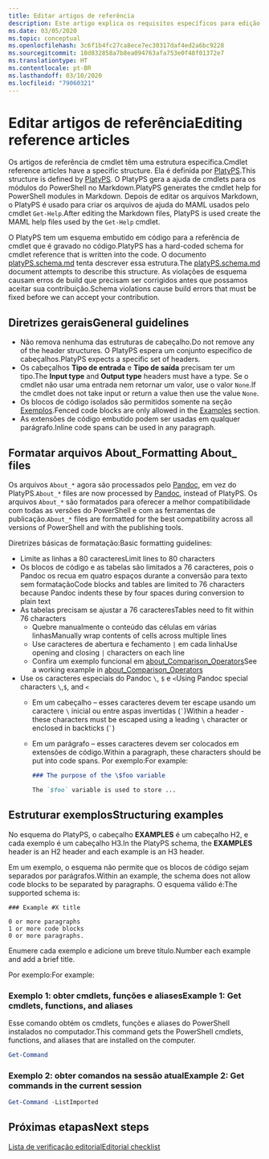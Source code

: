 ```yaml
---
title: Editar artigos de referência
description: Este artigo explica os requisitos específicos para edição de referências de cmdlet e os tópicos Sobre na documentação do PowerShell.
ms.date: 03/05/2020
ms.topic: conceptual
ms.openlocfilehash: 3c6f1b4fc27ca8ece7ec30317daf4ed2a6bc9228
ms.sourcegitcommit: 18d832858a7b8ea094763afa753e0f48f01372e7
ms.translationtype: HT
ms.contentlocale: pt-BR
ms.lasthandoff: 03/10/2020
ms.locfileid: "79060321"
---
```

# <a name="editing-reference-articles"></a><span data-ttu-id="14ee3-103">Editar artigos de referência</span><span class="sxs-lookup"><span data-stu-id="14ee3-103">Editing reference articles</span></span>

<span data-ttu-id="14ee3-104">Os artigos de referência de cmdlet têm uma estrutura específica.</span><span class="sxs-lookup"><span data-stu-id="14ee3-104">Cmdlet reference articles have a specific structure.</span></span> <span data-ttu-id="14ee3-105">Ela é definida por [PlatyPS][].</span><span class="sxs-lookup"><span data-stu-id="14ee3-105">This structure is defined by [PlatyPS][].</span></span>
<span data-ttu-id="14ee3-106">O PlatyPS gera a ajuda de cmdlets para os módulos do PowerShell no Markdown.</span><span class="sxs-lookup"><span data-stu-id="14ee3-106">PlatyPS generates the cmdlet help for PowerShell modules in Markdown.</span></span> <span data-ttu-id="14ee3-107">Depois de editar os arquivos Markdown, o PlatyPS é usado para criar os arquivos de ajuda do MAML usados pelo cmdlet `Get-Help`.</span><span class="sxs-lookup"><span data-stu-id="14ee3-107">After editing the Markdown files, PlatyPS is used create the MAML help files used by the `Get-Help` cmdlet.</span></span>

<span data-ttu-id="14ee3-108">O PlatyPS tem um esquema embutido em código para a referência de cmdlet que é gravado no código.</span><span class="sxs-lookup"><span data-stu-id="14ee3-108">PlatyPS has a hard-coded schema for cmdlet reference that is written into the code.</span></span> <span data-ttu-id="14ee3-109">O documento [platyPS.schema.md][] tenta descrever essa estrutura.</span><span class="sxs-lookup"><span data-stu-id="14ee3-109">The [platyPS.schema.md][] document attempts to describe this structure.</span></span> <span data-ttu-id="14ee3-110">As violações de esquema causam erros de build que precisam ser corrigidos antes que possamos aceitar sua contribuição.</span><span class="sxs-lookup"><span data-stu-id="14ee3-110">Schema violations cause build errors that must be fixed before we can accept your contribution.</span></span>

## <a name="general-guidelines"></a><span data-ttu-id="14ee3-111">Diretrizes gerais</span><span class="sxs-lookup"><span data-stu-id="14ee3-111">General guidelines</span></span>

- <span data-ttu-id="14ee3-112">Não remova nenhuma das estruturas de cabeçalho.</span><span class="sxs-lookup"><span data-stu-id="14ee3-112">Do not remove any of the header structures.</span></span> <span data-ttu-id="14ee3-113">O PlatyPS espera um conjunto específico de cabeçalhos.</span><span class="sxs-lookup"><span data-stu-id="14ee3-113">PlatyPS expects a specific set of headers.</span></span>
- <span data-ttu-id="14ee3-114">Os cabeçalhos **Tipo de entrada** e **Tipo de saída** precisam ter um tipo.</span><span class="sxs-lookup"><span data-stu-id="14ee3-114">The **Input type** and **Output type** headers must have a type.</span></span> <span data-ttu-id="14ee3-115">Se o cmdlet não usar uma entrada nem retornar um valor, use o valor `None`.</span><span class="sxs-lookup"><span data-stu-id="14ee3-115">If the cmdlet does not take input or return a value then use the value `None`.</span></span>
- <span data-ttu-id="14ee3-116">Os blocos de código isolados são permitidos somente na seção [Exemplos](#structuring-examples).</span><span class="sxs-lookup"><span data-stu-id="14ee3-116">Fenced code blocks are only allowed in the [Examples](#structuring-examples) section.</span></span>
- <span data-ttu-id="14ee3-117">As extensões de código embutido podem ser usadas em qualquer parágrafo.</span><span class="sxs-lookup"><span data-stu-id="14ee3-117">Inline code spans can be used in any paragraph.</span></span>

## <a name="formatting-about_-files"></a><span data-ttu-id="14ee3-118">Formatar arquivos About_</span><span class="sxs-lookup"><span data-stu-id="14ee3-118">Formatting About_ files</span></span>

<span data-ttu-id="14ee3-119">Os arquivos `About_*` agora são processados pelo [Pandoc][], em vez do PlatyPS.</span><span class="sxs-lookup"><span data-stu-id="14ee3-119">`About_*` files are now processed by [Pandoc][], instead of PlatyPS.</span></span> <span data-ttu-id="14ee3-120">Os arquivos `About_*` são formatados para oferecer a melhor compatibilidade com todas as versões do PowerShell e com as ferramentas de publicação.</span><span class="sxs-lookup"><span data-stu-id="14ee3-120">`About_*` files are formatted for the best compatibility across all versions of PowerShell and with the publishing tools.</span></span>

<span data-ttu-id="14ee3-121">Diretrizes básicas de formatação:</span><span class="sxs-lookup"><span data-stu-id="14ee3-121">Basic formatting guidelines:</span></span>

- <span data-ttu-id="14ee3-122">Limite as linhas a 80 caracteres</span><span class="sxs-lookup"><span data-stu-id="14ee3-122">Limit lines to 80 characters</span></span>
- <span data-ttu-id="14ee3-123">Os blocos de código e as tabelas são limitados a 76 caracteres, pois o Pandoc os recua em quatro espaços durante a conversão para texto sem formatação</span><span class="sxs-lookup"><span data-stu-id="14ee3-123">Code blocks and tables are limited to 76 characters because Pandoc indents these by four spaces during conversion to plain text</span></span>
- <span data-ttu-id="14ee3-124">As tabelas precisam se ajustar a 76 caracteres</span><span class="sxs-lookup"><span data-stu-id="14ee3-124">Tables need to fit within 76 characters</span></span>
  - <span data-ttu-id="14ee3-125">Quebre manualmente o conteúdo das células em várias linhas</span><span class="sxs-lookup"><span data-stu-id="14ee3-125">Manually wrap contents of cells across multiple lines</span></span>
  - <span data-ttu-id="14ee3-126">Use caracteres de abertura e fechamento `|` em cada linha</span><span class="sxs-lookup"><span data-stu-id="14ee3-126">Use opening and closing `|` characters on each line</span></span>
  - <span data-ttu-id="14ee3-127">Confira um exemplo funcional em [about_Comparison_Operators][about-example]</span><span class="sxs-lookup"><span data-stu-id="14ee3-127">See a working example in [about_Comparison_Operators][about-example]</span></span>
- <span data-ttu-id="14ee3-128">Use os caracteres especiais do Pandoc `\`, `$` e `<`</span><span class="sxs-lookup"><span data-stu-id="14ee3-128">Using Pandoc special characters `\`,`$`, and `<`</span></span>
  - <span data-ttu-id="14ee3-129">Em um cabeçalho – esses caracteres devem ter escape usando um caractere `\` inicial ou entre aspas invertidas (`` ` ``)</span><span class="sxs-lookup"><span data-stu-id="14ee3-129">Within a header - these characters must be escaped using a leading `\` character or enclosed in backticks (`` ` ``)</span></span>
  - <span data-ttu-id="14ee3-130">Em um parágrafo – esses caracteres devem ser colocados em extensões de código.</span><span class="sxs-lookup"><span data-stu-id="14ee3-130">Within a paragraph, these characters should be put into code spans.</span></span> <span data-ttu-id="14ee3-131">Por exemplo:</span><span class="sxs-lookup"><span data-stu-id="14ee3-131">For example:</span></span>

    ~~~markdown
    ### The purpose of the \$foo variable

    The `$foo` variable is used to store ...
    ~~~

## <a name="structuring-examples"></a><span data-ttu-id="14ee3-132">Estruturar exemplos</span><span class="sxs-lookup"><span data-stu-id="14ee3-132">Structuring examples</span></span>

<span data-ttu-id="14ee3-133">No esquema do PlatyPS, o cabeçalho **EXAMPLES** é um cabeçalho H2, e cada exemplo é um cabeçalho H3.</span><span class="sxs-lookup"><span data-stu-id="14ee3-133">In the PlatyPS schema, the **EXAMPLES** header is an H2 header and each example is an H3 header.</span></span>

<span data-ttu-id="14ee3-134">Em um exemplo, o esquema não permite que os blocos de código sejam separados por parágrafos.</span><span class="sxs-lookup"><span data-stu-id="14ee3-134">Within an example, the schema does not allow code blocks to be separated by paragraphs.</span></span> <span data-ttu-id="14ee3-135">O esquema válido é:</span><span class="sxs-lookup"><span data-stu-id="14ee3-135">The supported schema is:</span></span>

```
### Example #X title

0 or more paragraphs
1 or more code blocks
0 or more paragraphs.
```

<span data-ttu-id="14ee3-136">Enumere cada exemplo e adicione um breve título.</span><span class="sxs-lookup"><span data-stu-id="14ee3-136">Number each example and add a brief title.</span></span>

<span data-ttu-id="14ee3-137">Por exemplo:</span><span class="sxs-lookup"><span data-stu-id="14ee3-137">For example:</span></span>

### <a name="example-1-get-cmdlets-functions-and-aliases"></a><span data-ttu-id="14ee3-138">Exemplo 1: obter cmdlets, funções e aliases</span><span class="sxs-lookup"><span data-stu-id="14ee3-138">Example 1: Get cmdlets, functions, and aliases</span></span>

<span data-ttu-id="14ee3-139">Esse comando obtém os cmdlets, funções e aliases do PowerShell instalados no computador.</span><span class="sxs-lookup"><span data-stu-id="14ee3-139">This command gets the PowerShell cmdlets, functions, and aliases that are installed on the computer.</span></span>

```powershell
Get-Command
```

### <a name="example-2-get-commands-in-the-current-session"></a><span data-ttu-id="14ee3-140">Exemplo 2: obter comandos na sessão atual</span><span class="sxs-lookup"><span data-stu-id="14ee3-140">Example 2: Get commands in the current session</span></span>

```powershell
Get-Command -ListImported
```

## <a name="next-steps"></a><span data-ttu-id="14ee3-141">Próximas etapas</span><span class="sxs-lookup"><span data-stu-id="14ee3-141">Next steps</span></span>

[<span data-ttu-id="14ee3-142">Lista de verificação editorial</span><span class="sxs-lookup"><span data-stu-id="14ee3-142">Editorial checklist</span></span>](editorial-checklist.md)

<!-- link references -->
[PlatyPS]: https://github.com/powershell/platyps
[platyPS.schema.md]: https://github.com/PowerShell/platyPS/blob/master/platyPS.schema.md
[issue1806]: https://github.com/MicrosoftDocs/PowerShell-Docs/issues/1806
[about-example]: https://github.com/MicrosoftDocs/PowerShell-Docs/reference/5.1/Microsoft.PowerShell.Core/About/about_Comparison_Operators.md
[Pandoc]: https://pandoc.org

